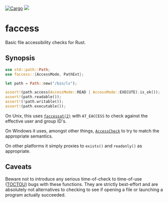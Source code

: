 [![Cargo](https://img.shields.io/crates/v/faccess.svg)][crate] 
![](https://github.com/Freaky/faccess/workflows/Continuous%20Integration/badge.svg)

# faccess

Basic file accessibility checks for Rust.

## Synopsis

```rust
use std::path::Path;
use faccess::{AccessMode, PathExt};

let path = Path::new("/bin/ls");

assert!(path.access(AccessMode::READ | AccessMode::EXECUTE).is_ok());
assert!(path.readable());
assert!(!path.writable());
assert!(path.executable());
```

On Unix, this uses [`faccessat(2)`] with `AT_EACCESS` to check against the
effective user and group ID's.

On Windows it uses, amongst other things, [`AccessCheck`] to try to match the
appropriate semantics.

On other platforms it simply proxies to `exists()` and `readonly()` as appropriate.


## Caveats

Beware not to introduce any serious time-of-check to time-of-use ([TOCTOU])
bugs with these functions.  They are strictly best-effort and are absolutely not
alternatives to checking to see if opening a file or launching a program actually
succeeded.

[`faccessat(2)`]: https://pubs.opengroup.org/onlinepubs/9699919799/functions/access.html
[`AccessCheck`]: https://docs.microsoft.com/en-us/windows/win32/api/securitybaseapi/nf-securitybaseapi-accesscheck
[TOCTOU]: https://en.wikipedia.org/wiki/Time-of-check_to_time-of-use
[crate]: https://crates.io/crates/faccess
